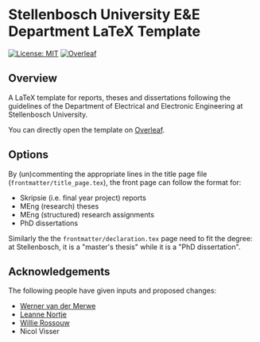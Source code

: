 # Stellenbosch University E&E Department LaTeX Template

[![License: MIT](https://img.shields.io/badge/License-MIT-blue.svg)](license.md)
[![Overleaf](https://img.shields.io/badge/Overleaf-Open%20as%20template-green.svg)](https://www.overleaf.com/read/jgnvncctghrr#afd824)


## Overview

A LaTeX template for reports, theses and dissertations following the guidelines
of the Department of Electrical and Electronic Engineering at Stellenbosch
University.

You can directly open the template on
[Overleaf](https://www.overleaf.com/read/jgnvncctghrr#afd824).


## Options

By (un)commenting the appropriate lines in the title page file
(`frontmatter/title_page.tex`), the front page can follow the format for:

- Skripsie (i.e. final year project) reports
- MEng (research) theses
- MEng (structured) research assignments
- PhD dissertations

Similarly the the `frontmatter/declaration.tex` page need to fit the degree: at
Stellenbosch, it is a "master's thesis" while it is a "PhD dissertation".


## Acknowledgements

The following people have given inputs and proposed changes:

- [Werner van der Merwe](https://github.com/wvdm1217)
- [Leanne Nortje](https://github.com/LeanneNortje/)
- [Willie Rossouw](https://github.com/nssassassin)
- Nicol Visser

